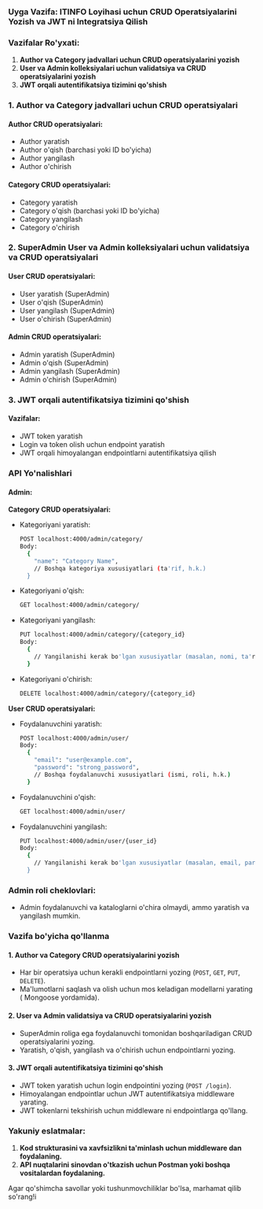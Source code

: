 ### Uyga Vazifa: ITINFO Loyihasi uchun CRUD Operatsiyalarini Yozish va JWT ni Integratsiya Qilish

### Vazifalar Ro'yxati:

1. **Author va Category jadvallari uchun CRUD operatsiyalarini yozish**
2. **User va Admin kolleksiyalari uchun validatsiya va CRUD operatsiyalarini yozish**
3. **JWT orqali autentifikatsiya tizimini qo'shish**

### 1. Author va Category jadvallari uchun CRUD operatsiyalari

#### Author CRUD operatsiyalari:
- Author yaratish
- Author o'qish (barchasi yoki ID bo'yicha)
- Author yangilash
- Author o'chirish

#### Category CRUD operatsiyalari:
- Category yaratish
- Category o'qish (barchasi yoki ID bo'yicha)
- Category yangilash
- Category o'chirish

### 2. SuperAdmin User va Admin kolleksiyalari uchun validatsiya va CRUD operatsiyalari

#### User CRUD operatsiyalari:
- User yaratish (SuperAdmin)
- User o'qish (SuperAdmin)
- User yangilash (SuperAdmin)
- User o'chirish (SuperAdmin)

#### Admin CRUD operatsiyalari:
- Admin yaratish (SuperAdmin)
- Admin o'qish (SuperAdmin)
- Admin yangilash (SuperAdmin)
- Admin o'chirish (SuperAdmin)

### 3. JWT orqali autentifikatsiya tizimini qo'shish

#### Vazifalar:
- JWT token yaratish
- Login va token olish uchun endpoint yaratish
- JWT orqali himoyalangan endpointlarni autentifikatsiya qilish

### API Yo'nalishlari


#### Admin:

**Category CRUD operatsiyalari:**
- Kategoriyani yaratish:
  ```bash
  POST localhost:4000/admin/category/
  Body:
    {
      "name": "Category Name",
      // Boshqa kategoriya xususiyatlari (ta'rif, h.k.)
    }
  ```

- Kategoriyani o'qish:
  ```bash
  GET localhost:4000/admin/category/
  ```

- Kategoriyani yangilash:
  ```bash
  PUT localhost:4000/admin/category/{category_id}
  Body:
    {
      // Yangilanishi kerak bo'lgan xususiyatlar (masalan, nomi, ta'rifi)
    }
  ```

- Kategoriyani o'chirish:
  ```bash
  DELETE localhost:4000/admin/category/{category_id}
  ```

**User CRUD operatsiyalari:**
- Foydalanuvchini yaratish:
  ```bash
  POST localhost:4000/admin/user/
  Body:
    {
      "email": "user@example.com",
      "password": "strong_password",
      // Boshqa foydalanuvchi xususiyatlari (ismi, roli, h.k.)
    }
  ```

- Foydalanuvchini o'qish:
  ```bash
  GET localhost:4000/admin/user/
  ```

- Foydalanuvchini yangilash:
  ```bash
  PUT localhost:4000/admin/user/{user_id}
  Body:
    {
      // Yangilanishi kerak bo'lgan xususiyatlar (masalan, email, parol)
    }
  ```

### Admin roli cheklovlari:
- Admin foydalanuvchi va kataloglarni o'chira olmaydi, ammo yaratish va yangilash mumkin.

### Vazifa bo'yicha qo'llanma

#### 1. Author va Category CRUD operatsiyalarini yozish
- Har bir operatsiya uchun kerakli endpointlarni yozing (`POST`, `GET`, `PUT`, `DELETE`).
- Ma'lumotlarni saqlash va olish uchun mos keladigan modellarni yarating ( Mongoose  yordamida).

#### 2. User va Admin validatsiya va CRUD operatsiyalarini yozish
- SuperAdmin roliga ega foydalanuvchi tomonidan boshqariladigan CRUD operatsiyalarini yozing.
- Yaratish, o'qish, yangilash va o'chirish uchun endpointlarni yozing.

#### 3. JWT orqali autentifikatsiya tizimini qo'shish
- JWT token yaratish uchun login endpointini yozing (`POST /login`).
- Himoyalangan endpointlar uchun JWT autentifikatsiya middleware yarating.
- JWT tokenlarni tekshirish uchun middleware ni endpointlarga qo'llang.

### Yakuniy eslatmalar:
1. **Kod strukturasini va xavfsizlikni ta'minlash uchun middleware dan foydalaning.**
2. **API nuqtalarini sinovdan o'tkazish uchun Postman yoki boshqa vositalardan foydalaning.**

Agar qo'shimcha savollar yoki tushunmovchiliklar bo'lsa, marhamat qilib so'rang!i